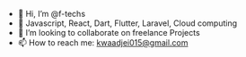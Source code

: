 - 👋 Hi, I’m @f-techs
- 👀 Javascript, React, Dart, Flutter, Laravel, Cloud computing
- 💞️ I’m looking to collaborate on freelance Projects
- 📫 How to reach me: kwaadjei015@gmail.com

<!---
f-techs/f-techs is a ✨ special ✨ repository because its `README.md` (this file) appears on your GitHub profile.
You can click the Preview link to take a look at your changes.
--->
